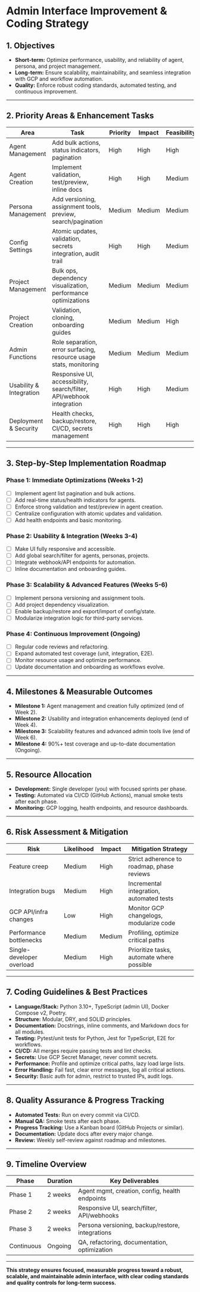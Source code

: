 # Admin Interface Improvement & Coding Strategy

## 1. Objectives

- **Short-term:** Optimize performance, usability, and reliability of agent, persona, and project management.
- **Long-term:** Ensure scalability, maintainability, and seamless integration with GCP and workflow automation.
- **Quality:** Enforce robust coding standards, automated testing, and continuous improvement.

---

## 2. Priority Areas & Enhancement Tasks

| Area                    | Task                                                                 | Priority | Impact | Feasibility |
| ----------------------- | -------------------------------------------------------------------- | -------- | ------ | ----------- |
| Agent Management        | Add bulk actions, status indicators, pagination                      | High     | High   | High        |
| Agent Creation          | Implement validation, test/preview, inline docs                      | High     | High   | Medium      |
| Persona Management      | Add versioning, assignment tools, preview, search/pagination         | Medium   | Medium | Medium      |
| Config Settings         | Atomic updates, validation, secrets integration, audit trail         | High     | High   | Medium      |
| Project Management      | Bulk ops, dependency visualization, performance optimizations        | Medium   | Medium | Medium      |
| Project Creation        | Validation, cloning, onboarding guides                               | Medium   | Medium | High        |
| Admin Functions         | Role separation, error surfacing, resource usage stats, monitoring   | Medium   | Medium | Medium      |
| Usability & Integration | Responsive UI, accessibility, search/filter, API/webhook integration | High     | High   | Medium      |
| Deployment & Security   | Health checks, backup/restore, CI/CD, secrets management             | High     | High   | High        |

---

## 3. Step-by-Step Implementation Roadmap

### Phase 1: Immediate Optimizations (Weeks 1-2)

- [ ] Implement agent list pagination and bulk actions.
- [ ] Add real-time status/health indicators for agents.
- [ ] Enforce strong validation and test/preview in agent creation.
- [ ] Centralize configuration with atomic updates and validation.
- [ ] Add health endpoints and basic monitoring.

### Phase 2: Usability & Integration (Weeks 3-4)

- [ ] Make UI fully responsive and accessible.
- [ ] Add global search/filter for agents, personas, projects.
- [ ] Integrate webhook/API endpoints for automation.
- [ ] Inline documentation and onboarding guides.

### Phase 3: Scalability & Advanced Features (Weeks 5-6)

- [ ] Implement persona versioning and assignment tools.
- [ ] Add project dependency visualization.
- [ ] Enable backup/restore and export/import of config/state.
- [ ] Modularize integration logic for third-party services.

### Phase 4: Continuous Improvement (Ongoing)

- [ ] Regular code reviews and refactoring.
- [ ] Expand automated test coverage (unit, integration, E2E).
- [ ] Monitor resource usage and optimize performance.
- [ ] Update documentation and onboarding as workflows evolve.

---

## 4. Milestones & Measurable Outcomes

- **Milestone 1:** Agent management and creation fully optimized (end of Week 2).
- **Milestone 2:** Usability and integration enhancements deployed (end of Week 4).
- **Milestone 3:** Scalability features and advanced admin tools live (end of Week 6).
- **Milestone 4:** 90%+ test coverage and up-to-date documentation (Ongoing).

---

## 5. Resource Allocation

- **Development:** Single developer (you) with focused sprints per phase.
- **Testing:** Automated via CI/CD (GitHub Actions), manual smoke tests after each phase.
- **Monitoring:** GCP logging, health endpoints, and resource dashboards.

---

## 6. Risk Assessment & Mitigation

| Risk                      | Likelihood | Impact | Mitigation Strategy                        |
| ------------------------- | ---------- | ------ | ------------------------------------------ |
| Feature creep             | Medium     | High   | Strict adherence to roadmap, phase reviews |
| Integration bugs          | Medium     | High   | Incremental integration, automated tests   |
| GCP API/infra changes     | Low        | High   | Monitor GCP changelogs, modularize code    |
| Performance bottlenecks   | Medium     | Medium | Profiling, optimize critical paths         |
| Single-developer overload | Medium     | High   | Prioritize tasks, automate where possible  |

---

## 7. Coding Guidelines & Best Practices

- **Language/Stack:** Python 3.10+, TypeScript (admin UI), Docker Compose v2, Poetry.
- **Structure:** Modular, DRY, and SOLID principles.
- **Documentation:** Docstrings, inline comments, and Markdown docs for all modules.
- **Testing:** Pytest/unit tests for Python, Jest for TypeScript, E2E for workflows.
- **CI/CD:** All merges require passing tests and lint checks.
- **Secrets:** Use GCP Secret Manager, never commit secrets.
- **Performance:** Profile and optimize critical paths, lazy load large lists.
- **Error Handling:** Fail fast, clear error messages, log all critical actions.
- **Security:** Basic auth for admin, restrict to trusted IPs, audit logs.

---

## 8. Quality Assurance & Progress Tracking

- **Automated Tests:** Run on every commit via CI/CD.
- **Manual QA:** Smoke tests after each phase.
- **Progress Tracking:** Use a Kanban board (GitHub Projects or similar).
- **Documentation:** Update docs after every major change.
- **Review:** Weekly self-review against roadmap and milestones.

---

## 9. Timeline Overview

| Phase      | Duration | Key Deliverables                                 |
| ---------- | -------- | ------------------------------------------------ |
| Phase 1    | 2 weeks  | Agent mgmt, creation, config, health endpoints   |
| Phase 2    | 2 weeks  | Responsive UI, search/filter, API/webhooks       |
| Phase 3    | 2 weeks  | Persona versioning, backup/restore, integrations |
| Continuous | Ongoing  | QA, refactoring, documentation, optimization     |

---

**This strategy ensures focused, measurable progress toward a robust, scalable, and maintainable admin interface, with clear coding standards and quality controls for long-term success.**
